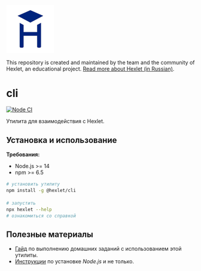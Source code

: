 ##
[![Hexlet Ltd. logo](https://raw.githubusercontent.com/Hexlet/hexletguides.github.io/master/images/hexlet_logo128.png)](https://ru.hexlet.io/pages/about?utm_source=github&utm_medium=link&utm_campaign=cli)

This repository is created and maintained by the team and the community of Hexlet, an educational project. [Read more about Hexlet (in Russian)](https://ru.hexlet.io/pages/about?utm_source=github&utm_medium=link&utm_campaign=cli).
##

# cli

[![Node CI](https://github.com/hexlet/cli/workflows/Node%20CI/badge.svg)](https://github.com/hexlet/cli/actions)

Утилита для взаимодействия с Hexlet.

## Установка и использование

**Требования:**
* Node.js >= 14
* npm >= 6.5

```sh
# установить утилиту
npm install -g @hexlet/cli

# запустить
npx hexlet --help
# ознакомиться со справкой
```

## Полезные материалы

* [Гайд](src/templates/program/README.md) по выполнению домашних заданий с использованием этой утилиты.
* [Инструкции](https://github.com/Hexlet/instructions) по установке *Node.js* и не только.
